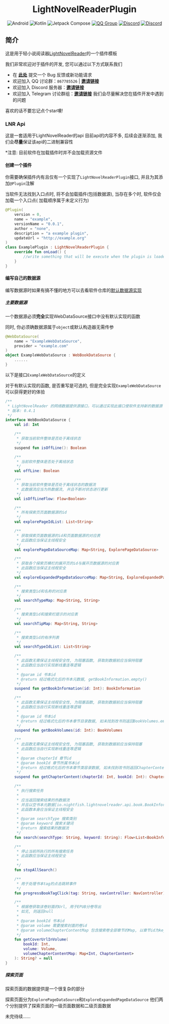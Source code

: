<div align="center">
    <h1>LightNovelReaderPlugin</h1>
    <a><img alt="Android" src="https://img.shields.io/badge/Android-3DDC84?logo=android&logoColor=white&style=for-the-badge"/></a>
    <a><img alt="Kotlin" src="https://img.shields.io/badge/Kotlin-0095D5.svg?logo=kotlin&logoColor=white&style=for-the-badge"/></a>
    <a><img alt="Jetpack Compose" src="https://img.shields.io/badge/Jetpack%20Compose-4285F4?logo=jetpackcompose&logoColor=white&style=for-the-badge"></a>
    <a href="http://qm.qq.com/cgi-bin/qm/qr?_wv=1027&k=P__gXIArh5UDBsEq7ttd4WhIYnNh3y1t&authKey=GAsRKEZ%2FwHpzRv19hNJsDnknOc86lYzNIHMPy2Jxt3S3U8f90qestOd760IAj%2F3l&noverify=0&group_code=867785526"><img alt="QQ Group" src="https://img.shields.io/badge/QQ讨论群-867785526-brightgreen.svg?logoColor=white&style=for-the-badge"></a>
    <a href="https://discord.gg/fCxRfsFS"><img alt="Discord" src="https://img.shields.io/badge/Discord-JOIN-4285F4.svg?logo=discord&logoColor=white&style=for-the-badge"></a>
    <a href="https://t.me/lightnoble"><img alt="Discord" src="https://img.shields.io/badge/Telegram-JOIN-188FCA.svg?logo=telegram&logoColor=white&style=for-the-badge"></a>
</div>

## 简介

这是用于轻小说阅读器[LightNovelReader](https://github.com/dmzz-yyhyy/LightNovelReader)的一个插件模板

我们非常欢迎对于插件的开发, 您可以通过以下方式联系我们

- 在 [**此处**](https://github.com/dmzz-yyhyy/LightNovelReader/issues/new/choose) 提交一个 Bug
  反馈或新功能请求
- 欢迎加入 QQ 讨论群：`867785526` | [**邀请链接**](http://qm.qq.com/cgi-bin/qm/qr?_wv=1027&k=P__gXIArh5UDBsEq7ttd4WhIYnNh3y1t&authKey=GAsRKEZ%2FwHpzRv19hNJsDnknOc86lYzNIHMPy2Jxt3S3U8f90qestOd760IAj%2F3l&noverify=0&group_code=867785526)
- 欢迎加入 Discord 服务器：[**邀请链接**](https://discord.gg/fCxRfsFS)
- 欢迎加入 Telegram 讨论群组：[**邀请链接**](https://t.me/lightnoble)
  我们会尽量解决您在插件开发中遇到的问题

喜欢的话不要忘记点个star噢!

### LNR Api

这是一套适用于LightNovelReader的api
目前api的内容不多, 后续会逐渐添加, 我们会**尽量**保证该api的二进制兼容性

*注意: 目前软件在加载插件时并不会加载资源文件

#### 创建一个插件

你需要确保插件内有且仅有一个实现了```LightNovelReaderPlugin```接口, 并且为其添加```@Plugin```注解

当软件无法找到入口点时, 将不会加载插件(包括数据源), 当存在多个时, 软件仅会加载一个入口点(
加载顺序属于未定义行为)

```kotlin
@Plugin(
    version = 0,
    name = "example",
    versionName = "0.0.1",
    author = "none",
    description = "a example plugin",
    updateUrl = "http://example.org"
)
class ExamplePlugin : LightNovelReaderPlugin {
    override fun onLoad() {
        //write something that will be execute when the plugin is loaded
    }
}
```

#### 编写自己的数据源

编写数据源时如果有搞不懂的地方可以去看软件仓库的[默认数据源实现](https://github.com/dmzz-yyhyy/LightNovelReader/tree/refactoring/app/src/main/kotlin/indi/dmzz_yyhyy/lightnovelreader/defaultplugin)

##### 主要数据源

一个数据源必须**完全**实现WebDataSource接口中没有默认实现的函数

同时, 你必须确数据源属于```object```或默认构造器无需传参

```kotlin
@WebDataSource(
    name = "ExampleWebDataSource",
    provider = "example.com"
)
object ExampleWebDataSource : WebBookDataSource {
    ......
}
```

以下是接口```ExampleWebDataSource```的定义

对于有默认实现的函数, 是否重写是可选的, 但是完全实现```ExampleWebDataSource```可以获得更好的体验

```kotlin
/**
 * LightNovelReader 的网络数据提供源接口，可以通过实现此接口使软件支持新的数据源
 * 版本: 0.4.1
 */
interface WebBookDataSource {
    val id: Int

    /**
     * 获取当前软件整体是否处于离线状态
     */
    suspend fun isOffLine(): Boolean

    /**
     * 当前软件整体是否处于离线状态
     */
    val offLine: Boolean

    /**
     * 获取当前软件整体是否处于离线状态的数据流
     * 此数据流应当为热数据流, 并且不断对状态进行更新
     */
    val isOffLineFlow: Flow<Boolean>

    /**
     * 所有探索页页面数据源的id
     */
    val explorePageIdList: List<String>

    /**
     * 获取探索页面数据源的id和页面数据源的对应表
     * 此函数应当保证主线程安全
     */
    val explorePageDataSourceMap: Map<String, ExplorePageDataSource>

    /**
     * 获取各个探索页横栏的展开页的id与展开页数据源的对应表
     * 此函数应当保证主线程安全
     */
    val exploreExpandedPageDataSourceMap: Map<String, ExploreExpandedPageDataSource>

    /**
     * 搜索类型id和名称的对应表
     */
    val searchTypeMap: Map<String, String>

    /**
     * 搜索类型id和搜索栏提示的对应表
     */
    val searchTipMap: Map<String, String>

    /**
     * 搜索类型id的有序列表
     */
    val searchTypeIdList: List<String>

    /**
     * 此函数无需保证主线程安全性, 为阻塞函数, 获取到数据前应当保持阻塞
     * 此函数应当自行实现断线重连等逻辑
     *
     * @param id 书本id
     * @return 经过格式化后的书本元数据, getBookInformation.empty()
     */
    suspend fun getBookInformation(id: Int): BookInformation

    /**
     * 此函数无需保证主线程安全性, 为阻塞函数, 获取到数据前应当保持阻塞
     * 此函数应当自行实现断线重连等逻辑
     *
     * @param id 书本id
     * @return 经过格式化后的书本章节目录数据, 如未找到改书则返回BookVolumes.empty
     */
    suspend fun getBookVolumes(id: Int): BookVolumes

    /**
     * 此函数无需保证主线程安全性, 为阻塞函数, 获取到数据前应当保持阻塞
     * 此函数应当自行实现断线重连等逻辑
     *
     * @param chapterId 章节id
     * @param bookId 章节所属书本id
     * @return 经过格式化后的书本章节类容录数据, 如未找到改书则返回ChapterContent.empty()
     */
    suspend fun getChapterContent(chapterId: Int, bookId: Int): ChapterContent

    /**
     * 执行搜索任务
     *
     * 应当返回搜索结果的热数据流
     * 并且以空书本元数据[io.nightfish.lightnovelreader.api.book.BookInformation.Companion.empty]作为列表结尾时表示搜索结束
     * 此函数本身应当保证主线程安全
     *
     * @param searchType 搜索类别
     * @param keyword 搜索关键词
     * @return 搜索结果的数据流
     */
    fun search(searchType: String, keyword: String): Flow<List<BookInformation>>

    /**
     * 停止当前所执行的所有搜索任务
     * 此函数应当保证主线程安全
     *
     */
    fun stopAllSearch()

    /**
     * 用于处理书本tag的点击跳转事件
     */
    fun progressBookTagClick(tag: String, navController: NavController) {}

    /**
     * 根据卷获取该卷封面的Url, 用于EPUB分卷导出
     * 如无, 则返回null
     *
     * @param bookId 书本id
     * @param volume 需要搜索封面的卷id
     * @param volumeChapterContentMap 包含搜索卷全部章节的Map, 以章节id为key
     */
    fun getCoverUrlInVolume(
        bookId: Int,
        volume: Volume,
        volumeChapterContentMap: Map<Int, ChapterContent>
    ): String? = null
}
```

##### 探索页面

探索页面的数据提供是一个很复杂的部分

探索页面分为```ExplorePageDataSource```和```ExploreExpandedPageDataSource```
他们两个分别提供了探索页面的一级页面数据和二级页面数据

未完待续......
